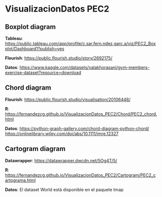 VisualizacionDatos PEC2
================


## Boxplot diagram

__Tableau__: 
https://public.tableau.com/app/profile/c.sar.fern.ndez.garc.a/viz/PEC2_Boxplot/Dashboard1?publish=yes

__Flourish__: 
https://public.flourish.studio/story/2692175/

__Datos__: 
https://www.kaggle.com/datasets/valakhorasani/gym-members-exercise-dataset?resource=download

## Chord diagram

__Flourish__:
https://public.flourish.studio/visualisation/20106448/

__R__:
https://fernandezcg.github.io/VisualizacionDatos_PEC2/Chord/PEC2_chord.html

__Datos__:
https://python-graph-gallery.com/chord-diagram-python-chord/
https://onlinelibrary.wiley.com/doi/abs/10.1111/imre.12327

## Cartogram diagram

__Datawrapper__:
https://datawrapper.dwcdn.net/5Og4T/5/

__R__:
https://fernandezcg.github.io/VisualizacionDatos_PEC2/Cartogram/PEC2_cartograma.html

__Datos__:
El dataset World está disponible en el paquete tmap
